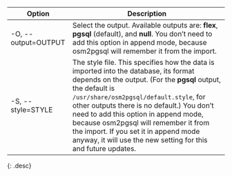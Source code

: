 | Option               | Description |
| -------------------- | ----------- |
| -O, \--output=OUTPUT | Select the output. Available outputs are: **flex**, **pgsql** (default), and **null**. You don’t need to add this option in append mode, because osm2pgsql will remember it from the import. |
| -S, \--style=STYLE   | The style file. This specifies how the data is imported into the database, its format depends on the output. (For the **pgsql** output, the default is `/usr/share/osm2pgsql/default.style`, for other outputs there is no default.) You don’t need to add this option in append mode, because osm2pgsql will remember it from the import. If you set it in append mode anyway, it will use the new setting for this and future updates. |
{: .desc}
